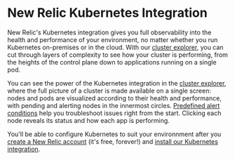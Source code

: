 # New Relic Kubernetes Integration

New Relic's Kubernetes integration gives you full observability into the health and performance of your environment, no matter whether you run Kubernetes on-premises or in the cloud. With our [cluster explorer](https://docs.newrelic.com/docs/integrations/kubernetes-integration/cluster-explorer/kubernetes-cluster-explorer), you can cut through layers of complexity to see how your cluster is performing, from the heights of the control plane down to applications running on a single pod.

You can see the power of the Kubernetes integration in the [cluster explorer](https://docs.newrelic.com/docs/integrations/kubernetes-integration/cluster-explorer/kubernetes-cluster-explorer), where the full picture of a cluster is made available on a single screen: nodes and pods are visualized according to their health and performance, with pending and alerting nodes in the innermost circles. [Predefined alert conditions](https://docs.newrelic.com/docs/integrations/kubernetes-integration/kubernetes-events/kubernetes-integration-predefined-alert-policy) help you troubleshoot issues right from the start. Clicking each node reveals its status and how each app is performing.

You'll be able to configure Kubernetes to suit your environnment after you [create a New Relic account](https://newrelic.com/signup) (it's free, forever!) and [install our Kubernetes integration](https://docs.newrelic.com/docs/kubernetes-pixie/kubernetes-integration/installation/kubernetes-integration-install-configure/).